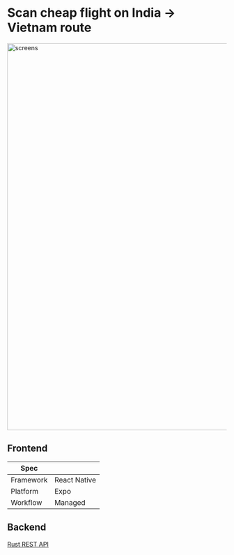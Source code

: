 # Scan cheap flight on India → Vietnam route

<img width="888" alt="screens" src="https://github.com/user-attachments/assets/99641693-228c-419a-9115-c64ae3b17fbe" />


## Frontend

| Spec                                     |           |
|----------------------------------------- |-----------|
| Framework               | React Native      |
| Platform               | Expo      |
| Workflow              | Managed    |

## Backend

[Rust REST API](https://github.com/harsh-vardhhan/flight-price-api)
